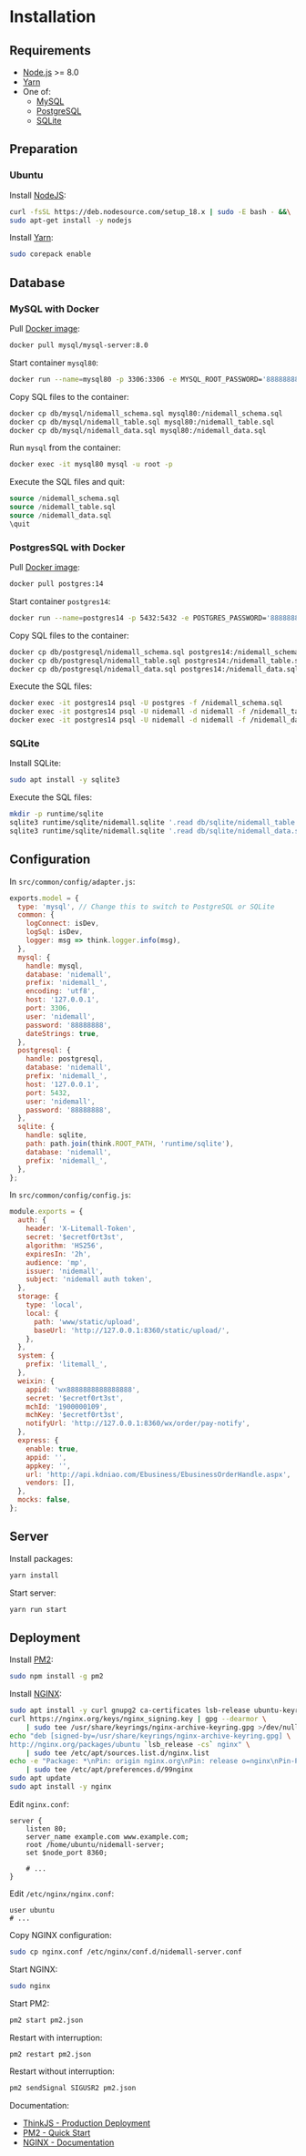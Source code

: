# Installation

## Requirements

- [Node.js](https://nodejs.org/) >= 8.0
- [Yarn](https://yarnpkg.com/)
- One of:
  - [MySQL](https://www.mysql.com/)
  - [PostgreSQL](https://www.postgresql.org/)
  - [SQLite](https://sqlite.org/)

## Preparation

### Ubuntu

Install [NodeJS](https://github.com/nodesource/distributions):

```bash
curl -fsSL https://deb.nodesource.com/setup_18.x | sudo -E bash - &&\
sudo apt-get install -y nodejs
```

Install [Yarn](https://yarnpkg.com/getting-started/install):

```bash
sudo corepack enable
```

## Database

### MySQL with Docker

Pull [Docker image](https://hub.docker.com/r/mysql/mysql-server/):

```bash
docker pull mysql/mysql-server:8.0
```

Start container `mysql80`:

```bash
docker run --name=mysql80 -p 3306:3306 -e MYSQL_ROOT_PASSWORD='88888888' -e MYSQL_USER='nidemall' -e MYSQL_PASSWORD='88888888' -d mysql/mysql-server:8.0
```

Copy SQL files to the container:

```bash
docker cp db/mysql/nidemall_schema.sql mysql80:/nidemall_schema.sql
docker cp db/mysql/nidemall_table.sql mysql80:/nidemall_table.sql
docker cp db/mysql/nidemall_data.sql mysql80:/nidemall_data.sql
```

Run `mysql` from the container:

```bash
docker exec -it mysql80 mysql -u root -p
```

Execute the SQL files and quit:

```sql
source /nidemall_schema.sql
source /nidemall_table.sql
source /nidemall_data.sql
\quit
```

### PostgresSQL with Docker

Pull [Docker image](https://hub.docker.com/_/postgres):

```bash
docker pull postgres:14
```

Start container `postgres14`:

```bash
docker run --name=postgres14 -p 5432:5432 -e POSTGRES_PASSWORD='88888888' -d postgres:14
```

Copy SQL files to the container:

```bash
docker cp db/postgresql/nidemall_schema.sql postgres14:/nidemall_schema.sql
docker cp db/postgresql/nidemall_table.sql postgres14:/nidemall_table.sql
docker cp db/postgresql/nidemall_data.sql postgres14:/nidemall_data.sql
```

Execute the SQL files:

```bash
docker exec -it postgres14 psql -U postgres -f /nidemall_schema.sql
docker exec -it postgres14 psql -U nidemall -d nidemall -f /nidemall_table.sql
docker exec -it postgres14 psql -U nidemall -d nidemall -f /nidemall_data.sql
```

### SQLite

Install SQLite:

```bash
sudo apt install -y sqlite3
```

Execute the SQL files:

```bash
mkdir -p runtime/sqlite
sqlite3 runtime/sqlite/nidemall.sqlite '.read db/sqlite/nidemall_table.sql'
sqlite3 runtime/sqlite/nidemall.sqlite '.read db/sqlite/nidemall_data.sql'
```

## Configuration

In `src/common/config/adapter.js`:

```js
exports.model = {
  type: 'mysql', // Change this to switch to PostgreSQL or SQLite
  common: {
    logConnect: isDev,
    logSql: isDev,
    logger: msg => think.logger.info(msg),
  },
  mysql: {
    handle: mysql,
    database: 'nidemall',
    prefix: 'nidemall_',
    encoding: 'utf8',
    host: '127.0.0.1',
    port: 3306,
    user: 'nidemall',
    password: '88888888',
    dateStrings: true,
  },
  postgresql: {
    handle: postgresql,
    database: 'nidemall',
    prefix: 'nidemall_',
    host: '127.0.0.1',
    port: 5432,
    user: 'nidemall',
    password: '88888888',
  },
  sqlite: {
    handle: sqlite,
    path: path.join(think.ROOT_PATH, 'runtime/sqlite'),
    database: 'nidemall',
    prefix: 'nidemall_',
  },
};
```

In `src/common/config/config.js`:

```js
module.exports = {
  auth: {
    header: 'X-Litemall-Token',
    secret: '$ecretf0rt3st',
    algorithm: 'HS256',
    expiresIn: '2h',
    audience: 'mp',
    issuer: 'nidemall',
    subject: 'nidemall auth token',
  },
  storage: {
    type: 'local',
    local: {
      path: 'www/static/upload',
      baseUrl: 'http://127.0.0.1:8360/static/upload/',
    },
  },
  system: {
    prefix: 'litemall_',
  },
  weixin: {
    appid: 'wx8888888888888888',
    secret: '$ecretf0rt3st',
    mchId: '1900000109',
    mchKey: '$ecretf0rt3st',
    notifyUrl: 'http://127.0.0.1:8360/wx/order/pay-notify',
  },
  express: {
    enable: true,
    appid: '',
    appkey: '',
    url: 'http://api.kdniao.com/Ebusiness/EbusinessOrderHandle.aspx',
    vendors: [],
  },
  mocks: false,
};
```

## Server

Install packages:

```bash
yarn install
```

Start server:

```bash
yarn run start
```

## Deployment

Install [PM2](https://pm2.keymetrics.io/docs/usage/quick-start/):

```bash
sudo npm install -g pm2
```

Install [NGINX](https://docs.nginx.com/nginx/admin-guide/installing-nginx/installing-nginx-open-source/):

```bash
sudo apt install -y curl gnupg2 ca-certificates lsb-release ubuntu-keyring
curl https://nginx.org/keys/nginx_signing.key | gpg --dearmor \
    | sudo tee /usr/share/keyrings/nginx-archive-keyring.gpg >/dev/null
echo "deb [signed-by=/usr/share/keyrings/nginx-archive-keyring.gpg] \
http://nginx.org/packages/ubuntu `lsb_release -cs` nginx" \
    | sudo tee /etc/apt/sources.list.d/nginx.list
echo -e "Package: *\nPin: origin nginx.org\nPin: release o=nginx\nPin-Priority: 900\n" \
    | sudo tee /etc/apt/preferences.d/99nginx
sudo apt update
sudo apt install -y nginx
```

Edit `nginx.conf`:

```
server {
    listen 80;
    server_name example.com www.example.com;
    root /home/ubuntu/nidemall-server;
    set $node_port 8360;

    # ...
}
```

Edit `/etc/nginx/nginx.conf`:

```
user ubuntu
# ...
```

Copy NGINX configuration:

```bash
sudo cp nginx.conf /etc/nginx/conf.d/nidemall-server.conf
```

Start NGINX:

```bash
sudo nginx
```

Start PM2:

```bash
pm2 start pm2.json
```

Restart with interruption:

```bash
pm2 restart pm2.json
```

Restart without interruption:

```bash
pm2 sendSignal SIGUSR2 pm2.json
```

Documentation:

- [ThinkJS - Production Deployment](https://thinkjs.org/en/doc/3.0/deploy.html)
- [PM2 - Quick Start](https://pm2.keymetrics.io/docs/usage/quick-start/)
- [NGINX - Documentation](https://docs.nginx.com/)
